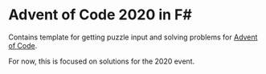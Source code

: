 # Advent of Code 2020 in F\#

Contains template for getting puzzle input and solving problems for [Advent of Code](https://adventofcode.com).

For now, this is focused on solutions for the 2020 event.
